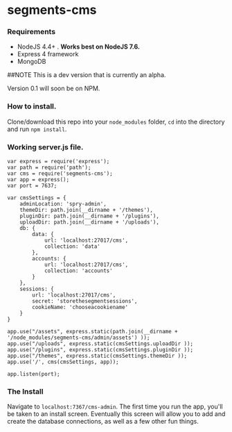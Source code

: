 # segments-cms

### Requirements
* NodeJS 4.4+ . **Works best on NodeJS 7.6.**
* Express 4 framework
* MongoDB

##NOTE
This is a dev version that is currently an alpha.

Version 0.1 will soon be on NPM.

### How to install.

Clone/download this repo into your `node_modules` folder, `cd` into the directory and run `npm install`.

### Working server.js file.
```
var express = require('express');
var path = require('path');
var cms = require('segments-cms');
var app = express();
var port = 7637;

var cmsSettings = {
    adminLocation: 'spry-admin',
    themeDir: path.join(__dirname + '/themes'),
    pluginDir: path.join(__dirname + '/plugins'),
    uploadDir: path.join(__dirname + '/uploads'),
    db: {
        data: {
            url: 'localhost:27017/cms',
            collection: 'data'
        },
        accounts: {
            url: 'localhost:27017/cms',
            collection: 'accounts'
        }
    },
    sessions: {
        url: 'localhost:27017/cms',
        secret: 'storethesegmentsessions',
        cookieName: 'chooseacookiename'
    }
}

app.use("/assets", express.static(path.join(__dirname + '/node_modules/segments-cms/admin/assets') ));
app.use("/uploads", express.static(cmsSettings.uploadDir ));
app.use("/plugins", express.static(cmsSettings.pluginDir ));
app.use("/themes", express.static(cmsSettings.themeDir ));
app.use('/', cms(cmsSettings, app));

app.listen(port);

```

### The Install
Navigate to `localhost:7367/cms-admin`.
The first time you run the app, you'll be taken to an install screen.
Eventually this screen will allow you to add and create the database connections, as well as a few other fun things.

